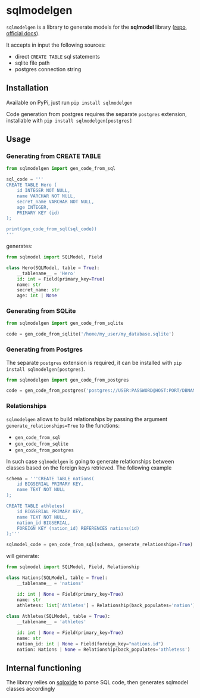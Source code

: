 # sqlmodelgen

`sqlmodelgen` is a library to generate models for the **sqlmodel** library ([repo](https://github.com/fastapi/sqlmodel), [official docs](https://sqlmodel.tiangolo.com/)).

It accepts in input the following sources:

* direct `CREATE TABLE` sql statements
* sqlite file path
* postgres connection string

## Installation

Available on PyPi, just run `pip install sqlmodelgen`

Code generation from postgres requires the separate `postgres` extension, installable with `pip install sqlmodelgen[postgres]`

## Usage

### Generating from CREATE TABLE

```python
from sqlmodelgen import gen_code_from_sql

sql_code = '''
CREATE TABLE Hero (
	id INTEGER NOT NULL, 
	name VARCHAR NOT NULL, 
	secret_name VARCHAR NOT NULL, 
	age INTEGER, 
	PRIMARY KEY (id)
);

print(gen_code_from_sql(sql_code))
'''
```

generates:

```python
from sqlmodel import SQLModel, Field

class Hero(SQLModel, table = True):
    __tablename__ = 'Hero'
    id: int = Field(primary_key=True)
    name: str
    secret_name: str
    age: int | None
```

### Generating from SQLite

```python
from sqlmodelgen import gen_code_from_sqlite

code = gen_code_from_sqlite('/home/my_user/my_database.sqlite')
```

### Generating from Postgres

The separate `postgres` extension is required, it can be installed with `pip install sqlmodelgen[postgres]`.

```python
from sqlmodelgen import gen_code_from_postgres

code = gen_code_from_postgres('postgres://USER:PASSWORD@HOST:PORT/DBNAME')
```

### Relationships

`sqlmodelgen` allows to build relationships by passing the argument `generate_relationships=True` to the functions:

* `gen_code_from_sql`
* `gen_code_from_sqlite`
* `gen_code_from_postgres`

In such case `sqlmodelgen` is going to generate relationships between classes based on the foreign keys retrieved.
The following example

```python
schema = '''CREATE TABLE nations(
    id BIGSERIAL PRIMARY KEY,
    name TEXT NOT NULL
);

CREATE TABLE athletes(
    id BIGSERIAL PRIMARY KEY,
    name TEXT NOT NULL,
    nation_id BIGSERIAL,
    FOREIGN KEY (nation_id) REFERENCES nations(id)
);'''

sqlmodel_code = gen_code_from_sql(schema, generate_relationships=True)
```

will generate:

```python
from sqlmodel import SQLModel, Field, Relationship

class Nations(SQLModel, table = True):
    __tablename__ = 'nations'

    id: int | None = Field(primary_key=True)
    name: str
    athletess: list['Athletes'] = Relationship(back_populates='nation')
                                                                             
class Athletes(SQLModel, table = True):
    __tablename__ = 'athletes'

    id: int | None = Field(primary_key=True)
    name: str
    nation_id: int | None = Field(foreign_key="nations.id")
    nation: Nations | None = Relationship(back_populates='athletess')
```

## Internal functioning

The library relies on [sqloxide](https://github.com/wseaton/sqloxide) to parse SQL code, then generates sqlmodel classes accordingly
